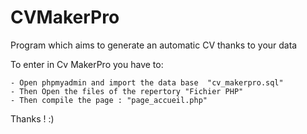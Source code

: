 # CVMakerPro
Program which aims to generate an automatic CV thanks to your data 

To enter in Cv MakerPro you have to:

	- Open phpmyadmin and import the data base  "cv_makerpro.sql"
	- Then Open the files of the repertory "Fichier PHP"
	- Then compile the page : "page_accueil.php" 

Thanks ! :)
